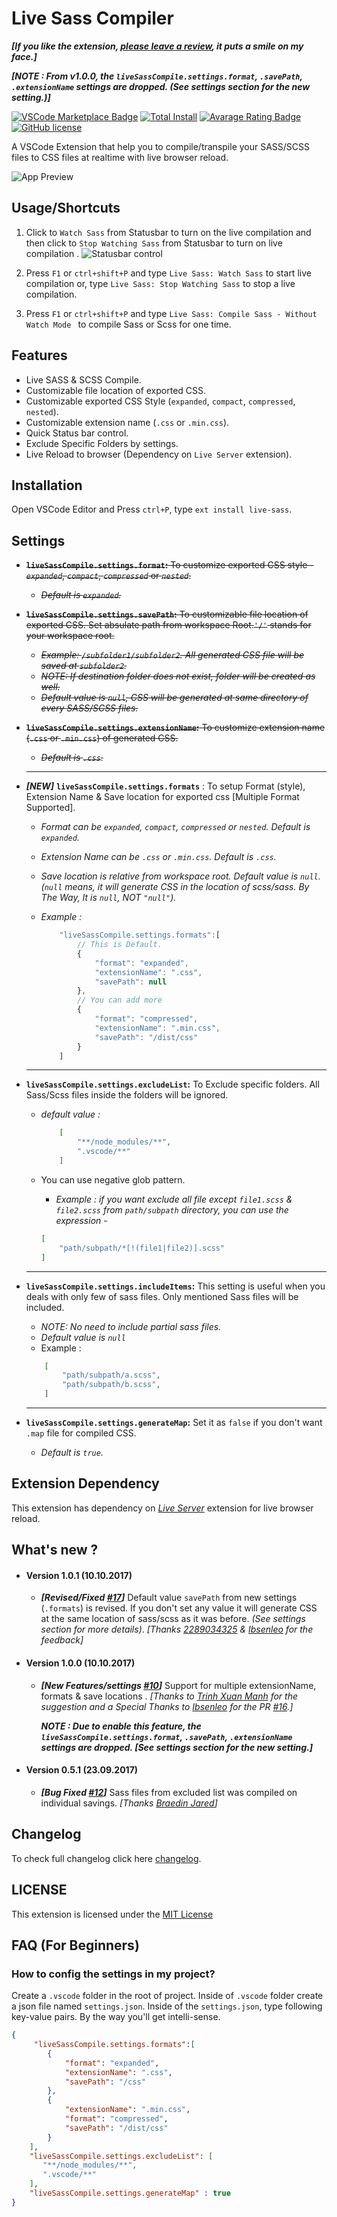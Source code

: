 
# Live Sass Compiler

**_[If you like the extension, [please leave a review](https://marketplace.visualstudio.com/items?itemName=ritwickdey.live-sass#review-details), it puts a smile on my face.]_**

<!-- **_[If you found any bug or if you have any suggestion, feel free to report or suggest me.]_** -->

***[NOTE : From v1.0.0, the `liveSassCompile.settings.format`, `.savePath`, `.extensionName` settings are dropped. (See settings section for the new setting.)]***


[![VSCode Marketplace Badge](https://img.shields.io/vscode-marketplace/v/ritwickdey.live-sass.svg?label=VSCode%20Marketplace&style=flat-square)](https://marketplace.visualstudio.com/items?itemName=ritwickdey.live-sass) [![Total Install](https://vsmarketplacebadge.apphb.com/installs-short/ritwickdey.live-sass.svg?style=flat-square)](https://marketplace.visualstudio.com/items?itemName=ritwickdey.live-sass) [![Avarage Rating Badge](https://img.shields.io/vscode-marketplace/r/ritwickdey.live-sass.svg?style=flat-square)](https://marketplace.visualstudio.com/items?itemName=ritwickdey.live-sass) [![GitHub license](https://img.shields.io/badge/license-MIT-blue.svg?style=flat-square)](https://github.com/ritwickdey/vscode-live-sass-compiler/)

A VSCode Extension that help you to compile/transpile your SASS/SCSS files to CSS files at realtime with live browser reload.

![App Preview](./images/Screenshot/AnimatedPreview.gif)

## Usage/Shortcuts
1. Click to `Watch Sass` from Statusbar to turn on the live compilation and then click to `Stop Watching Sass` from Statusbar to turn on live compilation . 
![Statusbar control](./images/Screenshot/statusbar.jpg)

2. Press `F1` or `ctrl+shift+P` and type `Live Sass: Watch Sass` to start live compilation or, type `Live Sass: Stop Watching Sass` to stop a live compilation.
3. Press `F1` or `ctrl+shift+P` and type `Live Sass: Compile Sass - Without Watch Mode ` to compile Sass or Scss for one time.

## Features
* Live SASS & SCSS Compile.
* Customizable file location of exported CSS.
* Customizable exported CSS Style (`expanded`, `compact`, `compressed`, `nested`).
* Customizable extension name (`.css` or `.min.css`).
* Quick Status bar control.
* Exclude Specific Folders by settings. 
* Live Reload to browser (Dependency on `Live Server` extension).

## Installation
Open VSCode Editor and Press `ctrl+P`, type `ext install live-sass`.

## Settings
* ~~**`liveSassCompile.settings.format`:** To customize exported CSS style - _`expanded`_, _`compact`_, _`compressed`_ or _`nested`_.~~
    * ~~_Default is  `expanded`._~~

* ~~**`liveSassCompile.settings.savePath`:** To customizable file location of exported CSS. Set absulate path from workspace Root.`'/'` stands for your workspace root.~~
    * ~~_Example: `/subfolder1/subfolder2`. All generated CSS file will be saved at `subfolder2`._~~
    * ~~_NOTE: If destination folder does not exist, folder will be created as well._~~
    * ~~_Default value is `null`, CSS will be generated at same directory of every SASS/SCSS files._~~
* ~~**`liveSassCompile.settings.extensionName`:** To customize extension name (`.css` or `.min.css`) of generated CSS.~~ 
    * ~~_Default is `.css`._~~

    <hr>
* ***[NEW]***   **`liveSassCompile.settings.formats`** :  To setup Format (style), Extension Name & Save location for exported css [Multiple Format Supported].

    * *Format can be _`expanded`_, _`compact`_, _`compressed`_ or _`nested`_. _Default is  `expanded`._*

    * *Extension Name can be `.css` or `.min.css`. Default is `.css`.*
     
    * *Save location is relative from workspace root. Default value is `null`. (`null` means, it will generate CSS in the location of scss/sass. By The Way, It is `null`, NOT `"null"`).*
        
    * *Example :*
        
        ```js
            "liveSassCompile.settings.formats":[
                // This is Default.
                {
                    "format": "expanded",
                    "extensionName": ".css",
                    "savePath": null
                },
                // You can add more
                {
                    "format": "compressed",
                    "extensionName": ".min.css",
                    "savePath": "/dist/css"
                }
            ]
        ```
    <hr>
* **`liveSassCompile.settings.excludeList`:** To Exclude specific folders. All Sass/Scss files inside the folders will be ignored.
    * _default value :_
        ```json
            [ 
                "**/node_modules/**",
                ".vscode/**" 
            ]
        ```
    * You can use negative glob pattern.
        
        * _Example : if you want exclude all file except `file1.scss` & `file2.scss` from `path/subpath` directory, you can use the expression -_  
        
        ```json
        [
            "path/subpath/*[!(file1|file2)].scss"
        ]
        ```
    <hr>
* **`liveSassCompile.settings.includeItems`:** This setting is useful when you deals with only few of sass files. Only mentioned Sass files will be included. 

    * *NOTE: No need to include partial sass files.*
    * *Default value is `null`*
    * Example :
    ```json
        [
            "path/subpath/a.scss",
            "path/subpath/b.scss",
        ]
    ``` 
    <hr>
* **`liveSassCompile.settings.generateMap`:** Set it as `false` if you don't want `.map` file for compiled CSS. 
    * _Default is `true`._

## Extension Dependency 
This extension has dependency on _[Live Server](https://marketplace.visualstudio.com/items?itemName=ritwickdey.LiveServer)_ extension for live browser reload.

## What's new ?

* #### Version 1.0.1 (10.10.2017)
    *  ***[Revised/Fixed [#17](https://github.com/ritwickdey/vscode-live-sass-compiler/issues/17)]*** Default value `savePath` from new settings (`.formats`) is revised. If you don't set any value it will generate CSS at the same location of sass/scss as it was before. _(See settings section for more details)_.
    *[Thanks [2289034325](https://github.com/2289034325) & [Ibsenleo](https://github.com/ibsenleo) for the feedback]*

* #### Version 1.0.0 (10.10.2017)
    * ***[New Features/settings [#10](https://github.com/ritwickdey/vscode-live-sass-compiler/issues/10)]*** Support for multiple extensionName, formats & save locations . *[Thanks to [Trinh Xuan Manh](https://github.com/ShadowFoOrm) for the suggestion and a Special Thanks to [Ibsenleo](https://github.com/ibsenleo) for  the PR [#16](https://github.com/ritwickdey/vscode-live-sass-compiler/pull/16).]*

         ***NOTE : Due to enable this feature, the `liveSassCompile.settings.format`, `.savePath`, `.extensionName` settings are dropped. [See settings section for the new setting.]***

* #### Version 0.5.1 (23.09.2017)
    * ***[Bug Fixed [#12](https://github.com/ritwickdey/vscode-live-sass-compiler/issues/12)]*** Sass files from excluded list was compiled on individual savings. _[Thanks [Braedin Jared](https://github.com/ImBaedin)]_

    

## Changelog
To check full changelog click here [changelog](CHANGELOG.md).

## LICENSE
This extension is licensed under the [MIT License](LICENSE)

## FAQ (For Beginners)

### How to config the settings in my project?

Create a `.vscode` folder in the root of project. Inside of `.vscode` folder create a json file named `settings.json`.
Inside of the `settings.json`, type following key-value pairs. By the way you'll get intelli-sense.

```json
{
     "liveSassCompile.settings.formats":[
        {
            "format": "expanded",
            "extensionName": ".css",
            "savePath": "/css"
        },
        {
            "extensionName": ".min.css",
            "format": "compressed",
            "savePath": "/dist/css"
        }
    ],
    "liveSassCompile.settings.excludeList": [
       "**/node_modules/**",
       ".vscode/**"
    ],
    "liveSassCompile.settings.generateMap" : true
}
```
